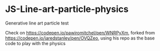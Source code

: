 # JS-Line-art-particle-physics
Generative line art particle test

Check on https://codepen.io/pawiromitchel/pen/WNRPyXm, forked from https://codepen.io/jaredstanley/pen/OVQZeo, using his repo as the base code to play with the physics
